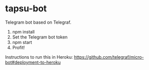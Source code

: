 # tapsu-bot
Telegram bot based on Telegraf.

1. npm install
2. Set the Telegram bot token
3. npm start
4. Profit!

Instructions to run this in Heroku: https://github.com/telegraf/micro-bot#deployment-to-heroku
